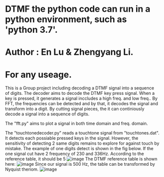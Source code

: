 # DTMF the python code can run in a python environment, such as 'python 3.7'.
# Author : En Lu & Zhengyang Li.
# For any useage.
This is a Group project including decoding a DTMF signal into a sequence of digits.
The decoder aims to decode the DTMF key press signal. When a key is pressed, it generates a signal inccludes a high freq. and low freq.. By FFT, the frequencies can be detected and by that, it decodes the signal and transform into a digit. By cutting signal pieces, the it can continiously decode a signal into a sequence of digits.

The "fft.py" aims to plot a signal in both time domain and freq. domain.

The "touchtonedecoder.py" reads a touchtone signal from "touchtones.dat". It detects each possiable pressed keys in the signal. However, the sensitivity of detecting 2 same digits remains to explore for against touch by mistake. The example of one digits detect is shown in the fig below. If the one signal cut have 2 frequency of 230 and 336Hz. According to the reference table, it should be 5
![image](https://user-images.githubusercontent.com/56938146/155968261-4ce82711-67b1-4b96-8c58-a74e12de3b30.png)
The DTMF reference table is shown here:
![image](https://user-images.githubusercontent.com/56938146/155968640-5c9ec760-696b-4bc9-a8e6-f375bf12c56b.png)
Since our signal is 500 Hz, the table can be transformed by Nyquist theriom.
![image](https://user-images.githubusercontent.com/56938146/155968770-176d3c6e-dc8c-4597-9cb1-7af8dad4c01d.png)




